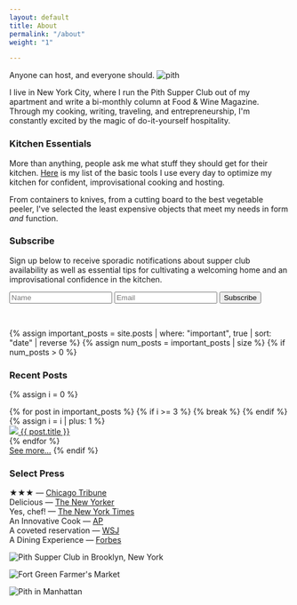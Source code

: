```yaml
---
layout: default
title: About
permalink: "/about"
weight: "1"

---
```

Anyone can host, and everyone should.
![pith]({{site.baseurl}}/images/pith_pattern_thin.jpg)

I live in New York City, where I run the Pith Supper Club out of my apartment and write a bi-monthly column at Food & Wine Magazine. Through my cooking, writing, traveling, and entrepreneurship, I'm constantly excited by the magic of do-it-yourself hospitality.

### Kitchen Essentials

More than anything, people ask me what stuff they should get for their kitchen. [Here](https://jonahreider.com/?page=diy&post=2019-08-17-cooking-essentials "What should I get for my kitchen? What are the best tools for a kitchen?") is my list of the basic tools I use every day to optimize my kitchen for confident, improvisational cooking and hosting.

From containers to knives, from a cutting board to the best vegetable peeler, I've selected the least expensive objects that meet my needs in form _and_ function.

### Subscribe

Sign up below to receive sporadic notifications about supper club availability as well as essential tips for cultivating a welcoming home and an improvisational confidence in the kitchen.

<form accept-charset="UTF-8" action="https://tickets.jonahreider.com/pith/supper-club/interested_users#thanks" id="subscribe-form" method="post" target="_blank">
<input name="utf8" type="hidden" value="✓">
<input name="authenticity_token" type="hidden" value="jqNrxffRtVFMc3MQfO6akJeXISo8jfPxJNObXzKi6gY=">
<input placeholder="Name" id="name" name="interested_user\[name\]" type="text">
<input placeholder="Email" id="email" name="interested_user\[email\]" type="email">
<input type="submit" name="commit" value="Subscribe" />
</form>
<p class="bottom_space"> </p>

{% assign important_posts = site.posts | where: "important", true | sort: "date" | reverse %}
{% assign num_posts = important_posts | size %}
{% if num_posts > 0 %}

### Recent Posts

{% assign i = 0 %}

<div id="featured-posts">
{% for post in important_posts %}
{% if i >= 3 %}
{% break %}
{% endif %}
{% assign i = i | plus: 1 %}
<div>
<a href="" onclick="jumpToPost('{{ post.url | remove_first: '/'}}'); return false;">
<img src="{{ post.icon }}">
<span>{{ post.title }}</span>
</a>
</div>
{% endfor %}
</div>
<a href="#diy" onclick="jumpToPost()">See more…</a>
{% endif %}

### Select Press

★★★ — [Chicago Tribune](http://www.chicagotribune.com/dining/restaurants/ct-review-intro-jonah-reider-food-0928-20160924-column.html)  
Delicious — [The New Yorker](http://www.newyorker.com/magazine/2017/05/22/pith-graduates-from-the-dorm)  
Yes, chef! — [The New York Times](https://www.nytimes.com/2017/04/20/style/jonah-reider-pith-supper-club.html)  
An Innovative Cook — [AP](https://www.apnews.com/52519470af634cb6afc1c0a2e6c7d731)  
A coveted reservation — [WSJ](http://www.wsj.com/articles/for-columbia-student-entrepreneur-dorm-restaurant-is-just-the-first-course-1454113319)  
A Dining Experience — [Forbes](https://www.forbes.com/video/5734702032001/#40eac57de450)

![Pith Supper Club in Brooklyn, New York]({{site.baseurl}}/images/supper_club_brooklyn.jpg)

![Fort Green Farmer's Market]({{site.baseurl}}/images/fort_green_market.jpg)

![Pith in Manhattan]({{site.baseurl}}/images/pith_manhattan.jpg)